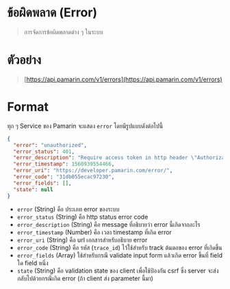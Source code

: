 # ข้อผิดพลาด (Error) 

> การจัดการข้อผิดพลาดต่าง ๆ ในระบบ

# ตัวอย่าง
> [https://api.pamarin.com/v1/errors](https://api.pamarin.com/v1/errors)

# Format 
ทุก ๆ Service ของ Pamarin จะแสดง `error` โดยมีรูปแบบดังต่อไปนี้

```json
{
  "error": "unauthorized",
  "error_status": 401,
  "error_description": "Require access token in http header \"Authorization\" : \"bearer $TOKEN\"",
  "error_timestamp": 1560939554466,
  "error_uri": "https://developer.pamarin.com/error/",
  "error_code": "31db055ecac97230",
  "error_fields": [],
  "state": null
}
```
- `error` (String) คือ ประเภท error ของระบบ
- `error_status` (String) คือ http status error code 
- `error_description` (String) คือ message ที่อธิบายว่า error นี้เกิดจากอะไร  
- `error_timestamp` (Number) คือ เวลา timestamp ที่เกิด error
- `error_uri` (String) คือ url เอกสารสำหรับอธิบาย error 
- `error_code` (String) คือ รหัส (`trace_id`) ไว้ใช้สำหรับ track ต้นตอของ error ที่เกิดขึ้น 
- `error_fields` (Array) ใช้สำหรับกรณี validate input form แล้วเกิด error ขึ้นที่ field ใด field หนึ่ง
- `state` (String) คือ validation state ของ client เพื่อใช้ป้องกัน csrf ซึ่ง server จะส่งกลับไปด้วยกรณีเกิด error (ถ้า client ส่ง parameter นี้มา)
